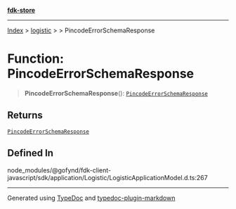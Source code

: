 [**fdk-store**](../../../README.md)
***

[Index](../../../API.md) > [logistic](../../README.md) > [<internal>](../README.md) > PincodeErrorSchemaResponse

# Function: PincodeErrorSchemaResponse

> **PincodeErrorSchemaResponse**(): [`PincodeErrorSchemaResponse`](../type-aliases/type-alias.PincodeErrorSchemaResponse.md)

## Returns

[`PincodeErrorSchemaResponse`](../type-aliases/type-alias.PincodeErrorSchemaResponse.md)

## Defined In

node\_modules/@gofynd/fdk-client-javascript/sdk/application/Logistic/LogisticApplicationModel.d.ts:267

***
Generated using [TypeDoc](https://typedoc.org/) and [typedoc-plugin-markdown](https://www.npmjs.com/package/typedoc-plugin-markdown)
